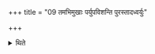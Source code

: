 +++
title = "09 तमभिमुखाः पर्युपविशन्ति पुरस्तादध्वर्युः"

+++

<details><summary>थिते</summary>

तमभिमुखाः पर्युपविशन्ति । पुरस्तादध्वर्युः । दक्षिणतः प्रतिप्रस्थाता । उत्तरत आग्नीध्रः ९
</details>
